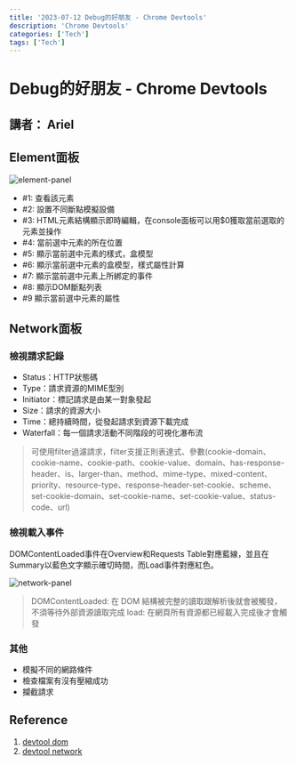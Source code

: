 ```yaml
---
title: '2023-07-12 Debug的好朋友 - Chrome Devtools'
description: 'Chrome Devtools'
categories: ['Tech']
tags: ['Tech']
---
```


# Debug的好朋友 - Chrome Devtools

## 講者： Ariel

## Element面板
![element-panel](https://vishnucho.github.io/skycloud/share/2023-07-13/imgs/element.webp)

* #1: 查看該元素
* #2: 設置不同斷點模擬設備
* #3: HTML元素結構顯示即時編輯，在console面板可以用$0獲取當前選取的元素並操作
* #4: 當前選中元素的所在位置
* #5: 顯示當前選中元素的樣式，盒模型
* #6: 顯示當前選中元素的盒模型，樣式屬性計算
* #7: 顯示當前選中元素上所綁定的事件
* #8: 顯示DOM斷點列表
* #9  顯示當前選中元素的屬性

## Network面板

### 檢視請求記錄
- Status：HTTP狀態碼
- Type：請求資源的MIME型別
- Initiator：標記請求是由某一對象發起
- Size：請求的資源大小
- Time：總持續時間，從發起請求到資源下載完成
- Waterfall：每一個請求活動不同階段的可視化瀑布流

> 可使用filter過濾請求，filter支援正則表達式、參數(cookie-domain、cookie-name、cookie-path、cookie-value、domain、has-response-header、is、larger-than、method、mime-type、mixed-content、priority、resource-type、response-header-set-cookie、scheme、set-cookie-domain、set-cookie-name、set-cookie-value、status-code、url)

### 檢視載入事件
DOMContentLoaded事件在Overview和Requests Table對應藍線，並且在Summary以藍色文字顯示確切時間，而Load事件對應紅色。

![network-panel](https://vishnucho.github.io/skycloud/share/2023-07-13/imgs/chrome-devtools-network.webp)

> DOMContentLoaded: 在 DOM 結構被完整的讀取跟解析後就會被觸發，不須等待外部資源讀取完成
> load: 在網頁所有資源都已經載入完成後才會觸發

### 其他
* 模擬不同的網路條件
* 檢查檔案有沒有壓縮成功
* 攔截請求

## Reference
1. [devtool dom](https://developer.chrome.com/docs/devtools/dom/)
2. [devtool network](https://developer.chrome.com/docs/devtools/network/reference/)